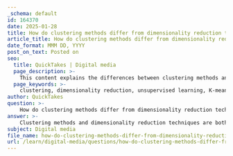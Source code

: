 ```yaml
---
_schema: default
id: 164370
date: 2025-01-28
title: How do clustering methods differ from dimensionality reduction techniques in unsupervised learning?
article_title: How do clustering methods differ from dimensionality reduction techniques in unsupervised learning?
date_format: MMM DD, YYYY
post_on_text: Posted on
seo:
  title: QuickTakes | Digital media
  page_description: >-
    This content explains the differences between clustering methods and dimensionality reduction techniques in unsupervised learning, outlining their purposes, approaches, and outputs.
  page_keywords: >-
    clustering, dimensionality reduction, unsupervised learning, K-means, hierarchical clustering, density-based clustering, PCA, t-SNE, autoencoders, data analysis, similarity, data grouping, feature reduction, noise reduction, data transformation
author: QuickTakes
question: >-
    How do clustering methods differ from dimensionality reduction techniques in unsupervised learning?
answer: >-
    Clustering methods and dimensionality reduction techniques are both essential components of unsupervised learning, but they serve different purposes and operate on different principles.\n\n### Clustering Methods\nClustering is the process of grouping a set of objects (data points) into clusters such that objects in the same cluster are more similar to each other than to those in other clusters. The main goal of clustering is to identify and separate distinct groups within the data based on some measure of similarity or distance. There are several types of clustering methods, including:\n\n1. **Partitioning Methods**: These methods, such as K-means clustering, divide the dataset into a predefined number of clusters. Each data point is assigned to the cluster with the nearest mean.\n\n2. **Hierarchical Methods**: These methods create a tree-like structure (dendrogram) to represent the data's nested grouping. They can be agglomerative (bottom-up) or divisive (top-down).\n\n3. **Density-Based Methods**: These methods, such as DBSCAN, identify clusters based on the density of data points in a region. They can find arbitrarily shaped clusters and are robust to noise.\n\nThe primary focus of clustering is to discover the inherent structure in the data without any prior labels.\n\n### Dimensionality Reduction Techniques\nDimensionality reduction, on the other hand, involves reducing the number of input variables (features) in a dataset while retaining as much information as possible. The main objectives of dimensionality reduction include simplifying the dataset, reducing noise, and eliminating redundant features. Common techniques include:\n\n1. **Principal Component Analysis (PCA)**: PCA transforms the data into a new coordinate system, where the greatest variance by any projection lies on the first coordinate (principal component), the second greatest variance on the second coordinate, and so on.\n\n2. **t-Distributed Stochastic Neighbor Embedding (t-SNE)**: This technique is particularly useful for visualizing high-dimensional data by reducing it to two or three dimensions while preserving the local structure of the data.\n\n3. **Autoencoders**: These are neural networks designed to learn efficient representations of data, typically for the purpose of dimensionality reduction.\n\n### Key Differences\n- **Purpose**: Clustering aims to group similar data points together, while dimensionality reduction aims to simplify the dataset by reducing the number of features.\n- **Output**: Clustering results in distinct groups or clusters, whereas dimensionality reduction results in a transformed dataset with fewer dimensions.\n- **Approach**: Clustering relies on distance metrics to determine similarity, while dimensionality reduction often involves mathematical transformations to capture variance.\n\nIn summary, while both clustering and dimensionality reduction are vital techniques in unsupervised learning, they address different problems and utilize different methodologies to analyze and interpret data.
subject: Digital media
file_name: how-do-clustering-methods-differ-from-dimensionality-reduction-techniques-in-unsupervised-learning.md
url: /learn/digital-media/questions/how-do-clustering-methods-differ-from-dimensionality-reduction-techniques-in-unsupervised-learning
---
```


&nbsp;